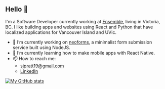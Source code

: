 ## Hello 👋

I'm a Software Developer currently working at [Ensemble](https://ensemble.com), living in Victoria, BC. I like building apps and websites using React and Python that have localized applications for Vancouver Island and UVic.


- 🔭 I’m currently working on [neoforms](https://github.com/samuel-pratt/neoforms), a minimalist form submission service built using NodeJS.
- 🌱 I’m currently learning how to make mobile apps with React Native.
- 📫 How to reach me: 
    - sjpratt19@gmail.com
    - [LinkedIn](https://www.linkedin.com/in/sam-pratt-7045401b6/)

[![My GitHub stats](https://github-readme-stats.vercel.app/api?username=samuel-pratt)](https://github.com/anuraghazra/github-readme-stats)
